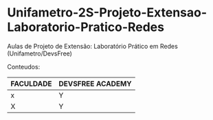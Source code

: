 # Unifametro-2S-Projeto-Extensao-Laboratorio-Pratico-Redes
Aulas de Projeto de Extensão: Laboratório Prático em Redes (Unifametro/DevsFree)

Conteudos: 

|FACULDADE | DEVSFREE ACADEMY|
|----------|-----------------|
|x|Y|
|X|Y|
